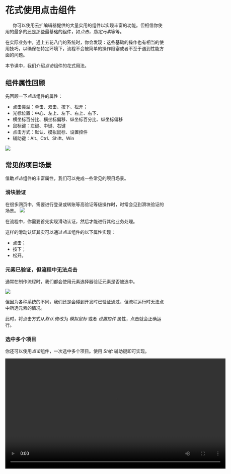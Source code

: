 # 花式使用点击组件
     
你可以使用云扩编辑器提供的大量实用的组件以实现丰富的功能。但相信你使用的最多的还是那些最基础的组件，如*点击*，*指定元素*等等。

在实际业务中，遇上五花八门的系统时，你会发现：这些基础的操作也有相当的使用技巧，以确保在特定环境下，流程不会被简单的操作阻塞或者不至于遇到性能方面的问题。

本节课中，我们介绍*点击*组件的花式用法。

## 组件属性回顾

先回顾一下*点击*组件的属性：

- 点击类型：单击、双击、按下、松开；
- 光标位置：中心、左上、左下、右上、右下、
- 横坐标百分比、横坐标偏移、纵坐标百分比、纵坐标偏移
- 鼠标键：左键、中键、右键
- 点击方式：默认、模拟鼠标、设置控件
- 辅助键：Alt、Ctrl、Shift、Win

![](https://docimages.blob.core.chinacloudapi.cn/images/Practice/ClickAdvanced/%E5%B1%9E%E6%80%A7)

## 常见的项目场景

借助*点击*组件的丰富属性，我们可以完成一些常见的项目场景。

### 滑块验证

在很多网页中，需要进行登录或转账等高验证等级操作时，时常会见到滑块验证的场景。
![](https://docimages.blob.core.chinacloudapi.cn/images/Practice/ClickAdvanced/%E6%BB%91%E5%9D%97.jpg)

在流程中，你需要首先实现滑动认证，然后才能进行其他业务处理。

这样的滑动认证其实可以通过*点击*组件的以下属性实现：
- 点击；
- 按下；
- 松开。

### 元素已验证，但流程中无法点击

通常在制作流程时，我们都会使用元素选择器验证元素是否被选中。

![](https://docimages.blob.core.chinacloudapi.cn/images/Practice/ClickAdvanced/%E9%80%89%E6%8B%A9%E5%99%A8%E9%AA%8C%E8%AF%81.jpg)

但因为各种系统的不同，我们还是会碰到开发时已验证通过，但流程运行时无法点中所选元素的情况。

此时，将点击方式从*默认* 修改为 *模拟鼠标* 或者 *设置控件* 属性，点击就会正确运行。

### 选中多个项目
你还可以使用*点击*组件，一次选中多个项目。使用 *Shift* 辅助键即可实现。

<video src="https://docimages.blob.core.chinacloudapi.cn/images/Practice/ClickAdvanced/%E7%82%B9%E5%87%BB.mp4" controls="controls" width="700px" />